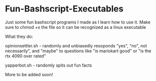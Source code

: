 # Fun-Bashscript-Executables
Just some fun bashscript programs I made as I learn how to use it.
Make sure to chmod +x the file so it can be recognized as a linux executable

What they do:

opinionsettler.sh - randomly and unbiasedly resoponds "yes", "no", not necessarily", and "maybe" to questions like "is mariokart good" or "is the rtx 4090 over rated"

yapperbot.sh - randomly spits out fun facts

More to be added soon!
